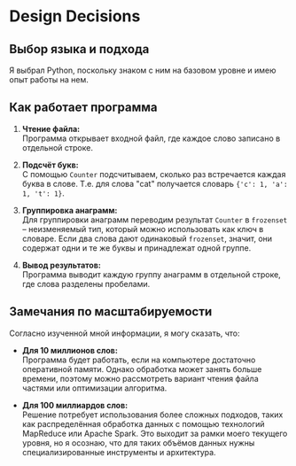 # Design Decisions

## Выбор языка и подхода

Я выбрал Python, поскольку знаком с ним на базовом уровне и имею опыт работы на нем.

## Как работает программа

1. **Чтение файла:**  
   Программа открывает входной файл, где каждое слово записано в отдельной строке.

2. **Подсчёт букв:**  
   С помощью `Counter` подсчитываем, сколько раз встречается каждая буква в слове. Т.е. для слова "cat" получается словарь `{'c': 1, 'a': 1, 't': 1}`.

3. **Группировка анаграмм:**  
   Для группировки анаграмм переводим результат `Counter` в `frozenset` – неизменяемый тип, который можно использовать как ключ в словаре. Если два слова дают одинаковый `frozenset`, значит, они содержат одни и те же буквы и принадлежат одной группе.

4. **Вывод результатов:**  
   Программа выводит каждую группу анаграмм в отдельной строке, где слова разделены пробелами.

## Замечания по масштабируемости

Согласно изученной мной информации, я могу сказать, что:
- **Для 10 миллионов слов:**  
  Программа будет работать, если на компьютере достаточно оперативной памяти. Однако обработка может занять больше времени, поэтому можно рассмотреть вариант чтения файла частями или оптимизации алгоритма.
  
- **Для 100 миллиардов слов:**  
  Решение потребует использования более сложных подходов, таких как распределённая обработка данных с помощью технологий MapReduce или Apache Spark. Это выходит за рамки моего текущего уровня, но я осознаю, что для таких объёмов данных нужны специализированные инструменты и архитектура.
